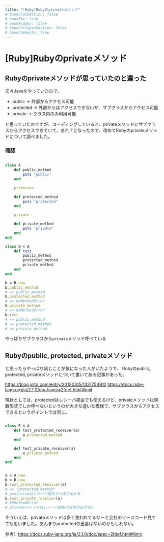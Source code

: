 ```yaml
---
title: "[Ruby]Rubyのprivateメソッド"
# bookFlatSection: false
# bookToc: true
# bookHidden: false
# bookCollapseSection: false
# bookComments: true
---
```


# [Ruby]Rubyのprivateメソッド

## Rubyのprivateメソッドが思っていたのと違った

元々Javaをやっていたので、
- public -> 外部からアクセス可能
- protected -> 外部からはアクセスできないが、サブクラスからアクセス可能
- private -> クラス内のみ利用可能

と思っていたのですが、コーディングしていると、privateメソッドにサブクラスからアクセスできていて、あれ？となったので、改めてRubyのprivateメソッドについて調べました。

### 確認

```Ruby

class A
    def public_method
        puts "public"
    end

    protected

    def protected_method
        puts "protected"
    end

    private

    def private_method
        puts "private"
    end
end

class B < A
    def test
        public_method
        protected_method
        private_method
    end
end

b = B.new
b.public_method
# => public_method
b.protected_method
# => NoMethodError
b.private_method
# => NoMethodError
b.test
# => public_method
# => protected_method
# => private_method
```

やっぱりサブクラスから`private`メソッド呼べている

## Rubyのpublic, protected, privateメソッド

と思ったらやっぱり同じことが気になった人がいたようで、
Rubyのpublic, protected, privateメソッドについて書いてある記事があった。

https://blog.jnito.com/entry/20120315/1331754912
https://docs.ruby-lang.org/ja/2.1.0/doc/spec=2fdef.html#limit

現状としては、protectedはレシーバ経由でも使えるけど、privateメソッドは関数形式でしか呼べないというのが大きな違いな模様で、サブクラスからアクセスできるというポイントでは同じ。

```Ruby

class B < A
    def test_protected_receiver(a)
        a.protected_method
    end

    def test_private_receiver(a)
        a.private_method
    end
end


a = A.new
b = B.new
b.test_protected_receiver(a)
# => "protected_method"
# protectedはレシーバ経由でも呼び出せる
b.test_private_receiver(a)
# NoMethodError
# privateメソッドはレシーバ経由では呼び出せない
```

そういえば、privateメソッドは多く使われてるなーと会社のソースコード見てても思いました。あんまりprotectedの出番はないのかもしれない。

参考）https://docs.ruby-lang.org/ja/2.1.0/doc/spec=2fdef.html#limit